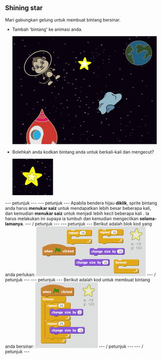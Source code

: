 ## Shining star

Mari gabungkan gelung untuk membuat bintang bersinar.

+ Tambah 'bintang' ke animasi anda.
    
    ![Menambahkan sprit bintang](images/space-star-sprite.png)

+ Bolehkah anda kodkan bintang anda untuk berkali-kali dan mengecut?
    
    ![Menguji bintang bersinar](images/space-star-test.png)

\--- petunjuk \--- \--- petunjuk \--- Apabila bendera hijau **diklik**, sprite bintang anda harus **menukar saiz** untuk mendapatkan lebih besar beberapa kali, dan kemudian **menukar saiz** untuk menjadi lebih kecil beberapa kali . Ia harus melakukan ini supaya ia tumbuh dan kemudian mengecilkan **selama-lamanya**. \--- / petunjuk \--- \--- petunjuk \--- Berikut adalah blok kod yang anda perlukan: ![Blocks for a shining star](images/space-star-blocks.png) \--- / petunjuk \--- \--- petunjuk \--- Berikut adalah kod untuk membuat bintang anda bersinar: ![Code for a shining star](images/space-star-code.png) \--- / petunjuk \--- \--- / petunjuk \---